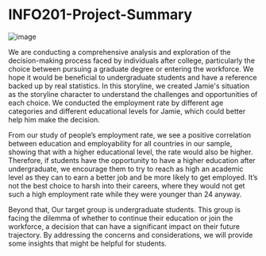 # INFO201-Project-Summary
![image](https://github.com/Hruiitanggg/INFO201-Project-Summary/assets/152325167/d1dec5ea-44c0-474c-b2d3-1881d957efce)

We are conducting a comprehensive analysis and exploration of the decision-making process faced by individuals after college, particularly the choice between pursuing a graduate degree or entering the workforce. We hope it would be beneficial to undergraduate students and have a reference backed up by real statistics. In this storyline, we created Jamie's situation as the storyline character to understand the challenges and opportunities of each choice. We conducted the employment rate by different age categories and different educational levels for Jamie, which could better help him make the decision.

From our study of people’s employment rate, we see a positive correlation between education and employability for all countries in our sample, showing that with a higher educational level, the rate would also be higher. Therefore, if students have the opportunity to have a higher education after undergraduate, we encourage them to try to reach as high an academic level as they can to earn a better job and be more likely to get employed. It’s not the best choice to harsh into their careers, where they would not get such a high employment rate while they were younger than 24 anyway.

Beyond that, Our target group is undergraduate students. This group is facing the dilemma of whether to continue their education or join the workforce, a decision that can have a significant impact on their future trajectory. By addressing the concerns and considerations, we will provide some insights that might be helpful for students.
